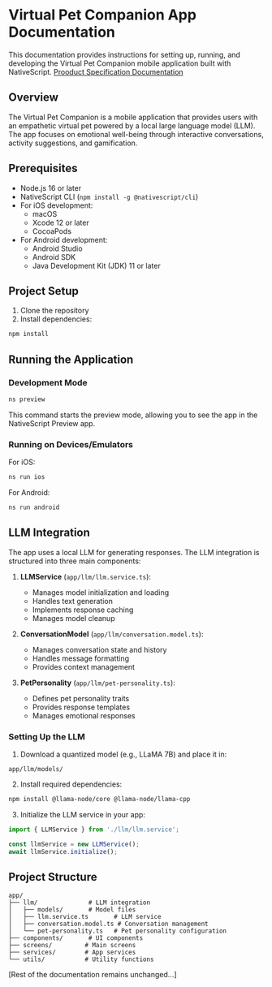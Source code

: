 # Virtual Pet Companion App Documentation

This documentation provides instructions for setting up, running, and developing the Virtual Pet Companion mobile application built with NativeScript.
[Prooduct Specification Documentation]([url](https://docs.google.com/document/d/11EafncJ5-NtpCdg_fqr8uMkxKxdugLrd6XWM4mlzYF4/edit?tab=t.0#heading=h.59bnx2mlcus5))

## Overview

The Virtual Pet Companion is a mobile application that provides users with an empathetic virtual pet powered by a local large language model (LLM). The app focuses on emotional well-being through interactive conversations, activity suggestions, and gamification.

## Prerequisites

- Node.js 16 or later
- NativeScript CLI (`npm install -g @nativescript/cli`)
- For iOS development:
  - macOS
  - Xcode 12 or later
  - CocoaPods
- For Android development:
  - Android Studio
  - Android SDK
  - Java Development Kit (JDK) 11 or later

## Project Setup

1. Clone the repository
2. Install dependencies:
```bash
npm install
```

## Running the Application

### Development Mode
```bash
ns preview
```

This command starts the preview mode, allowing you to see the app in the NativeScript Preview app.

### Running on Devices/Emulators

For iOS:
```bash
ns run ios
```

For Android:
```bash
ns run android
```

## LLM Integration

The app uses a local LLM for generating responses. The LLM integration is structured into three main components:

1. **LLMService** (`app/llm/llm.service.ts`):
   - Manages model initialization and loading
   - Handles text generation
   - Implements response caching
   - Manages model cleanup

2. **ConversationModel** (`app/llm/conversation.model.ts`):
   - Manages conversation state and history
   - Handles message formatting
   - Provides context management

3. **PetPersonality** (`app/llm/pet-personality.ts`):
   - Defines pet personality traits
   - Provides response templates
   - Manages emotional responses

### Setting Up the LLM

1. Download a quantized model (e.g., LLaMA 7B) and place it in:
```
app/llm/models/
```

2. Install required dependencies:
```bash
npm install @llama-node/core @llama-node/llama-cpp
```

3. Initialize the LLM service in your app:
```typescript
import { LLMService } from './llm/llm.service';

const llmService = new LLMService();
await llmService.initialize();
```

## Project Structure

```
app/
├── llm/              # LLM integration
│   ├── models/       # Model files
│   ├── llm.service.ts       # LLM service
│   ├── conversation.model.ts # Conversation management
│   └── pet-personality.ts   # Pet personality configuration
├── components/       # UI components
├── screens/         # Main screens
├── services/        # App services
└── utils/           # Utility functions
```

[Rest of the documentation remains unchanged...]
